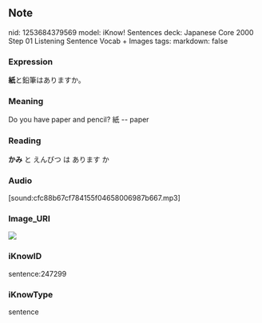## Note
nid: 1253684379569
model: iKnow! Sentences
deck: Japanese Core 2000 Step 01 Listening Sentence Vocab + Images
tags: 
markdown: false

### Expression
<!DOCTYPE html>
<title></title>
<b>紙</b>と鉛筆はありますか。



### Meaning
Do you have paper and pencil?
紙 -- paper

### Reading
<!DOCTYPE html>
<title></title>
<b>かみ</b> と えんぴつ は あります か



### Audio
[sound:cfc88b67cf784155f04658006987b667.mp3]

### Image_URI
<!DOCTYPE html>
<title></title>
<img src="beb6dac8a7ec4f7ff290598e4a4ddff6.jpg">



### iKnowID
sentence:247299

### iKnowType
sentence
